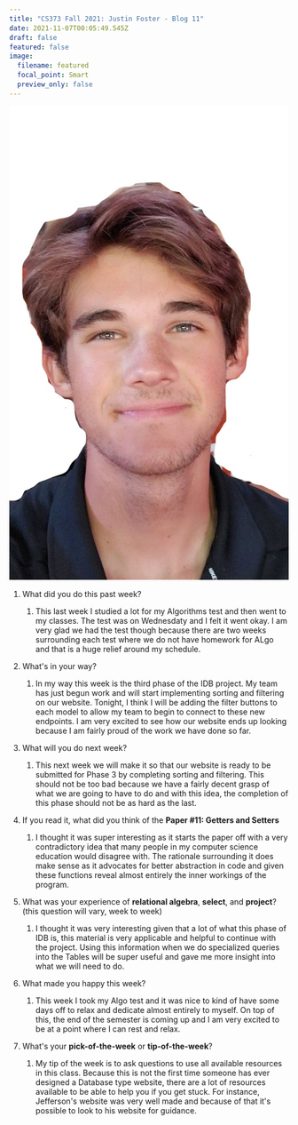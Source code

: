 ```yaml
---
title: "CS373 Fall 2021: Justin Foster - Blog 11"
date: 2021-11-07T00:05:49.545Z
draft: false
featured: false
image:
  filename: featured
  focal_point: Smart
  preview_only: false
---
```

![](selfie-2-_li.jpg)

<!--StartFragment-->

1. What did you do this past week?

   1. This last week I studied a lot for my Algorithms test and then went to my classes. The test was on Wednesdaty and I felt it went okay. I am very glad we had the test though because there are two weeks surrounding each test where we do not have homework for ALgo and that is a huge relief around my schedule. 
2. What's in your way?

   1. In my way this week is the third phase of the IDB project. My team has just begun work and will start implementing sorting and filtering on our website. Tonight, I think I will be adding the filter buttons to each model to allow my team to begin to connect to these new endpoints. I am very excited to see how our website ends up looking because I am fairly proud of the work we have done so far. 
3. What will you do next week?

   1. This next week we will make it so that our website is ready to be submitted for Phase 3 by completing sorting and filtering. This should not be too bad because we have a fairly decent grasp of what we are going to have to do and with this idea, the completion of this phase should not be as hard as the last.
4. If you read it, what did you think of the **Paper #11: Getters and Setters**

   1. I thought it was super interesting as it starts the paper off with a very contradictory idea that many people in my computer science education would disagree with. The rationale surrounding it does make sense as it advocates for better abstraction in code and given these functions reveal almost entirely the inner workings of the program.
5. What was your experience of **relational algebra**, **select**, and **project**? (this question will vary, week to week)

   1. I thought it was very interesting given that a lot of what this phase of IDB is, this material is very applicable and helpful to continue with the project. Using this information when we do specialized queries into the Tables will be super useful and gave me more insight into what we will need to do. 
6. What made you happy this week?

   1. This week I took my Algo test and it was nice to kind of have some days off to relax and dedicate almost entirely to myself. On top of this, the end of the semester is coming up and I am very excited to be at a point where I can rest and relax.
7. What's your **pick-of-the-week** or **tip-of-the-week**?

   1. My tip of the week is to ask questions to use all available resources in this class. Because this is not the first time someone has ever designed a Database type website, there are a lot of resources available to be able to help you if you get stuck. For instance, Jefferson's website was very well made and because of that it's possible to look to his website for guidance.

<!--EndFragment-->